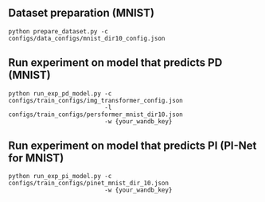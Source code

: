 ## Dataset preparation (MNIST)
```buildoutcfg
python prepare_dataset.py -c configs/data_configs/mnist_dir10_config.json
```

## Run experiment on model that predicts PD (MNIST)
```buildoutcfg
python run_exp_pd_model.py -c configs/train_configs/img_transformer_config.json
                           -l configs/train_configs/persformer_mnist_dir10.json
                           -w {your_wandb_key}
```

## Run experiment on model that predicts PI (PI-Net for MNIST)
```buildoutcfg
python run_exp_pi_model.py -c configs/train_configs/pinet_mnist_dir_10.json
                           -w {your_wandb_key}
```